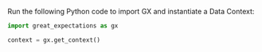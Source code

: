 
Run the following Python code to import GX and instantiate a Data Context:

```python title="Python"
import great_expectations as gx

context = gx.get_context()
```

